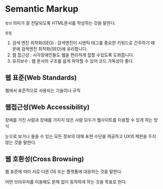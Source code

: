 # Semantic Markup

`정의` 의미가 잘 전달되도록 HTML문서를 작성하는 것을 말한다.

`장점`

1. 검색 엔진 최적화(SEO) : 검색엔진이 시맨틱 태그를 중요한 키워드로 간주하기 때문에 검색엔진 최적화(SEO)에 유리합니다.
2. 웹 접근성 : 시각장애인들도 웹을 편리하게 접할 수있도록 도와줍니다.
3. 유지보수 : 웹 문서의 구조를 쉽게 파악할 수 있어 코드 가독성이 좋다.

## 웹 표준(Web Standards)

웹에서 표준적으로 사용되는 기술이나 규칙

## 웹접근성(Web Accessibility)

장애를 가진 사람과 장애를 가지지 않은 사람 모두가 웹사이트를 이용할 수 있게 하는 방식

눈으로 보거나 들을 수 있는 모든 정보의 대체 표현 수단을 제공하고 UX의 제한을 두지 않는 것을 말한다.

## 웹 호환성(Cross Browsing)

웹 표준에 따라 서로 다른 OS 또는 플랫폼에 대응하는 것을 말한다.

어떤 브라우저를 이용해도 문제 없이 동작하게 하는 것을 목표로 한다.
